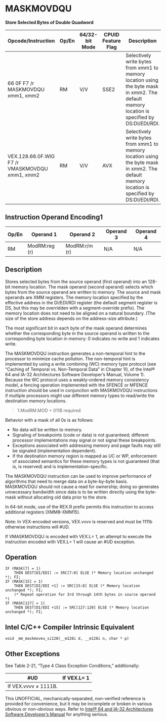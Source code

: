 # MASKMOVDQU

**Store Selected Bytes of Double Quadword**

| Opcode/Instruction                             | Op/En | 64/32-bit Mode | CPUID Feature Flag | Description                                                                                                                                  |
| ---------------------------------------------- | ----- | -------------- | ------------------ | -------------------------------------------------------------------------------------------------------------------------------------------- |
| 66 0F F7 /r MASKMOVDQU xmm1, xmm2              | RM    | V/V            | SSE2               | Selectively write bytes from xmm1 to memory location using the byte mask in xmm2. The default memory location is specified by DS:DI/EDI/RDI. |
| VEX.128.66.0F.WIG F7 /r VMASKMOVDQU xmm1, xmm2 | RM    | V/V            | AVX                | Selectively write bytes from xmm1 to memory location using the byte mask in xmm2. The default memory location is specified by DS:DI/EDI/RDI. |

## Instruction Operand Encoding1

| Op/En | Operand 1     | Operand 2     | Operand 3 | Operand 4 |
| ----- | ------------- | ------------- | --------- | --------- |
| RM    | ModRM:reg (r) | ModRM:r/m (r) | N/A       | N/A       |

## Description

Stores selected bytes from the source operand (first operand) into an 128-bit memory location. The mask operand (second operand) selects which bytes from the source operand are written to memory. The source and mask operands are XMM registers. The memory location specified by the effective address in the DI/EDI/RDI register (the default segment register is DS, but this may be overridden with a segment-override prefix). The memory location does not need to be aligned on a natural boundary. (The size of the store address depends on the address-size attribute.)

The most significant bit in each byte of the mask operand determines whether the corresponding byte in the source operand is written to the corresponding byte location in memory: 0 indicates no write and 1 indicates write.

The MASKMOVDQU instruction generates a non-temporal hint to the processor to minimize cache pollution. The non-temporal hint is implemented by using a write combining (WC) memory type protocol (see “Caching of Temporal vs. Non-Temporal Data” in Chapter 10, of the Intel® 64 and IA-32 Architectures Software Developer’s Manual, Volume 1). Because the WC protocol uses a weakly-ordered memory consistency model, a fencing operation implemented with the SFENCE or MFENCE instruction should be used in conjunction with MASKMOVDQU instructions if multiple processors might use different memory types to read/write the destination memory locations.

> 1.ModRM.MOD = 011B required

Behavior with a mask of all 0s is as follows:

- No data will be written to memory.
- Signaling of breakpoints (code or data) is not guaranteed; different processor implementations may signal or not signal these breakpoints.
- Exceptions associated with addressing memory and page faults may still be signaled (implementation dependent).
- If the destination memory region is mapped as UC or WP, enforcement of associated semantics for these memory types is not guaranteed (that is, is reserved) and is implementation-specific.

The MASKMOVDQU instruction can be used to improve performance of algorithms that need to merge data on a byte-by-byte basis. MASKMOVDQU should not cause a read for ownership; doing so generates unnecessary bandwidth since data is to be written directly using the byte-mask without allocating old data prior to the store.

In 64-bit mode, use of the REX.R prefix permits this instruction to access additional registers (XMM8-XMM15).

Note: In VEX-encoded versions, VEX.vvvv is reserved and must be 1111b otherwise instructions will #​​​UD.

If VMASKMOVDQU is encoded with VEX.L= 1, an attempt to execute the instruction encoded with VEX.L= 1 will cause an #​​​UD exception.

## Operation

```
IF (MASK[7] = 1)
    THEN DEST[DI/EDI] := SRC[7:0] ELSE (* Memory location unchanged *); FI;
IF (MASK[15] = 1)
    THEN DEST[DI/EDI +1] := SRC[15:8] ELSE (* Memory location unchanged *); FI;
    (* Repeat operation for 3rd through 14th bytes in source operand *)
IF (MASK[127] = 1)
    THEN DEST[DI/EDI +15] := SRC[127:120] ELSE (* Memory location unchanged *); FI;

```

## Intel C/C++ Compiler Intrinsic Equivalent

```
void _mm_maskmoveu_si128(__m128i d, __m128i n, char * p)

```

## Other Exceptions

See Table 2-21, “Type 4 Class Exception Conditions,” additionally:

| #​​​UD               | If VEX.L= 1 |
| -------------------- | ----------- |
| If VEX.vvvv ≠ 1111B. |

This UNOFFICIAL, mechanically-separated, non-verified reference is provided for convenience, but it may be
incomplete or broken in various obvious or non-obvious
ways. Refer to [Intel® 64 and IA-32 Architectures Software Developer’s Manual](https://software.intel.com/en-us/download/intel-64-and-ia-32-architectures-sdm-combined-volumes-1-2a-2b-2c-2d-3a-3b-3c-3d-and-4) for anything serious.
